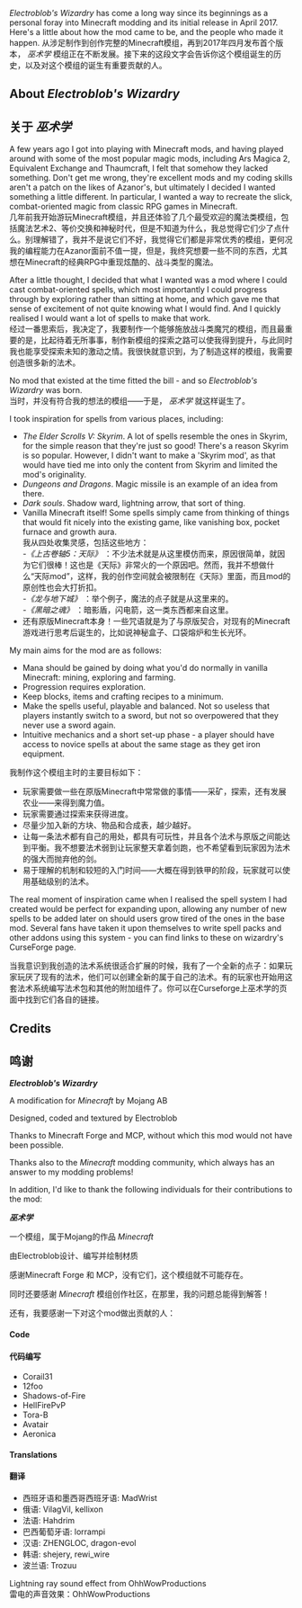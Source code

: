 _Electroblob's Wizardry_ has come a long way since its beginnings as a personal foray into Minecraft modding and its initial release in April 2017. Here's a little about how the mod came to be, and the people who made it happen.
从涉足制作到创作完整的Minecraft模组，再到2017年四月发布首个版本， _巫术学_ 模组正在不断发展。接下来的这段文字会告诉你这个模组诞生的历史，以及对这个模组的诞生有重要贡献的人。  

## About _Electroblob's Wizardry_  
## 关于 _巫术学_   

A few years ago I got into playing with Minecraft mods, and having played around with some of the most popular magic mods, including Ars Magica 2, Equivalent Exchange and Thaumcraft, I felt that somehow they lacked something. Don't get me wrong, they're excellent mods and my coding skills aren't a patch on the likes of Azanor's, but ultimately I decided I wanted something a little different. In particular, I wanted a way to recreate the slick, combat-oriented magic from classic RPG games in Minecraft.   
几年前我开始游玩Minecraft模组，并且还体验了几个最受欢迎的魔法类模组，包括魔法艺术2、等价交换和神秘时代，但是不知道为什么，我总觉得它们少了点什么。别理解错了，我并不是说它们不好，我觉得它们都是非常优秀的模组，更何况我的编程能力在Azanor面前不值一提，但是，我终究想要一些不同的东西，尤其想在Minecraft的经典RPG中重现炫酷的、战斗类型的魔法。  

After a little thought, I decided that what I wanted was a mod where I could cast combat-oriented spells, which most importantly I could progress through by exploring rather than sitting at home, and which gave me that sense of excitement of not quite knowing what I would find. And I quickly realised I would want a lot of spells to make that work.  
经过一番思索后，我决定了，我要制作一个能够施放战斗类魔咒的模组，而且最重要的是，比起待着无所事事，制作新模组的探索之路可以使我得到提升，与此同时我也能享受探索未知的激动之情。我很快就意识到，为了制造这样的模组，我需要创造很多新的法术。  

No mod that existed at the time fitted the bill - and so _Electroblob's Wizardry_ was born.  
当时，并没有符合我的想法的模组——于是， _巫术学_ 就这样诞生了。

I took inspiration for spells from various places, including:
- _The Elder Scrolls V: Skyrim_. A lot of spells resemble the ones in Skyrim, for the simple reason that they're just so good! There's a reason Skyrim is so popular. However, I didn't want to make a 'Skyrim mod', as that would have tied me into only the content from Skyrim and limited the mod's originality.
- _Dungeons and Dragons_. Magic missile is an example of an idea from there.
- _Dark souls_. Shadow ward, lightning arrow, that sort of thing.
- Vanilla Minecraft itself! Some spells simply came from thinking of things that would fit nicely into the existing game, like vanishing box, pocket furnace and growth aura.  
我从四处收集灵感，包括这些地方：     
-_《上古卷轴5：天际》_ ：不少法术就是从这里模仿而来，原因很简单，就因为它们很棒！这也是《天际》非常火的一个原因吧。然而，我并不想做什么“天际mod”，这样，我的创作空间就会被限制在《天际》里面，而且mod的原创性也会大打折扣。  
-_《龙与地下城》_ ：举个例子，魔法的点子就是从这里来的。     
-_《黑暗之魂》_ ：暗影盾，闪电箭，这一类东西都来自这里。  
- 还有原版Minecraft本身！一些咒语就是为了与原版契合，对现有的Minecraft游戏进行思考后诞生的，比如说神秘盒子、口袋熔炉和生长光环。  

My main aims for the mod are as follows:
- Mana should be gained by doing what you'd do normally in vanilla Minecraft: mining, exploring and farming.
- Progression requires exploration.
- Keep blocks, items and crafting recipes to a minimum.
- Make the spells useful, playable and balanced. Not so useless that players instantly switch to a sword, but not so overpowered that they never use a sword again.
- Intuitive mechanics and a short set-up phase - a player should have access to novice spells at about the same stage as they get iron equipment.  

我制作这个模组主时的主要目标如下：  
- 玩家需要做一些在原版Minecraft中常常做的事情——采矿，探索，还有发展农业——来得到魔力值。  
- 玩家需要通过探索来获得进度。  
- 尽量少加入新的方块、物品和合成表，越少越好。  
- 让每一条法术都有自己的用处，都具有可玩性，并且各个法术与原版之间能达到平衡。我不想要法术弱到让玩家整天拿着剑跑，也不希望看到玩家因为法术的强大而抛弃他的剑。  
- 易于理解的机制和较短的入门时间——大概在得到铁甲的阶段，玩家就可以使用基础级别的法术。  

The real moment of inspiration came when I realised the spell system I had created would be perfect for expanding upon, allowing any number of new spells to be added later on should users grow tired of the ones in the base mod. Several fans have taken it upon themselves to write spell packs and other addons using this system - you can find links to these on wizardry's CurseForge page.  

当我意识到我创造的法术系统很适合扩展的时候，我有了一个全新的点子：如果玩家玩厌了现有的法术，他们可以创建全新的属于自己的法术。有的玩家也开始用这套法术系统编写法术包和其他的附加组件了。你可以在Curseforge上巫术学的页面中找到它们各自的链接。  

## Credits  
## 鸣谢

**_Electroblob's Wizardry_**

A modification for _Minecraft_ by Mojang AB

Designed, coded and textured by Electroblob

Thanks to Minecraft Forge and MCP, without which this mod would not have been possible.

Thanks also to the _Minecraft_ modding community, which always has an answer to my modding problems!

In addition, I'd like to thank the following individuals for their contributions to the mod:  

**_巫术学_**

一个模组，属于Mojang的作品 _Minecraft_  

由Electroblob设计、编写并绘制材质  

感谢Minecraft Forge 和 MCP，没有它们，这个模组就不可能存在。  

同时还要感谢 _Minecraft_ 模组创作社区，在那里，我的问题总能得到解答！  

还有，我要感谢一下对这个mod做出贡献的人：  
#### Code  
#### 代码编写

- Corail31
- 12foo
- Shadows-of-Fire
- HellFirePvP
- Tora-B
- Avatair
- Aeronica

#### Translations
#### 翻译  

- 西班牙语和墨西哥西班牙语: MadWrist 
- 俄语: VilagVil, kellixon 
- 法语: Hahdrim 
- 巴西葡萄牙语: lorrampi 
- 汉语: ZHENGLOC, dragon-evol 
- 韩语: shejery, rewi_wire 
- 波兰语: Trozuu

Lightning ray sound effect from OhhWowProductions  
雷电的声音效果：OhhWowProductions  
